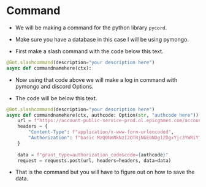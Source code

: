 # Command 

- We will be making a command for the python library `pycord`.

- Make sure you have a database in this case I will be using pymongo.

- First make a slash command with the code below this text.

```python
@Bot.slashcommand(description="your description here")
async def commandnamehere(ctx):

```

- Now using that code above we will make a log in command with pymongo and discord Options.

- The code will be below this text.

```python
@Bot.slashcommand(description="your description here")
async def commandnamehere(ctx, authcode: Option(str, "authcode here")):
    url = f"https://account-public-service-prod.ol.epicgames.com/account/api/oauth/token"
    headers = {
        "Content-Type": f"application/x-www-form-urlencoded",
        "Authorization": f"basic MzQ0NmNkNzI2OTRjNGE0NDg1ZDgxYjc3YWRiYjIxNDE6OTIwOWQ0YTVlMjVhNDU3ZmI5YjA3NDg5ZDMxM2I0MWE="
    }
                
    data = f"grant_type=authorization_code&code={authcode}"
    request = requests.post(url, headers=headers, data=data)
```

- That is the command but you will have to figure out on how to save the data.



